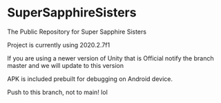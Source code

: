 # SuperSapphireSisters
The Public Repository for Super Sapphire Sisters

Project is currently using 2020.2.7f1

If you are using a newer version of Unity that is Official
notify the branch master and we will update to this version

APK is included prebuilt for debugging on Android device.

Push to this branch, not to main! lol
